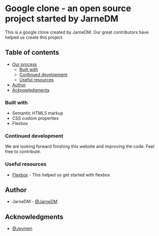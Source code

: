 # Google clone - an open source project started by JarneDM

This is a google clone created by JarneDM. Our great contributors have helped us create this project.

## Table of contents

  <!-- - [Screenshot](#screenshot) -->

- [Our process](#my-process)
  - [Built with](#built-with)
  - [Continued development](#continued-development)
  - [Useful resources](#useful-resources)
- [Author](#author)
- [Acknowledgments](#acknowledgments)

<!-- ### Screenshot

![](./images/Screenshot.png) -->

### Built with

- Semantic HTML5 markup
- CSS custom properties
- Flexbox

### Continued development

We are looking forward finishing this website and improving the code. Feel free to contribute.

### Useful resources

- [Flexbox](https://css-tricks.com/snippets/css/a-guide-to-flexbox/) - This helped us get started with flexbox

## Author

- JarneDM - [@JarneDM](https://github.com/JarneDM)

## Acknowledgments

- [@Jeymen](https://github.com/Jeymen)
